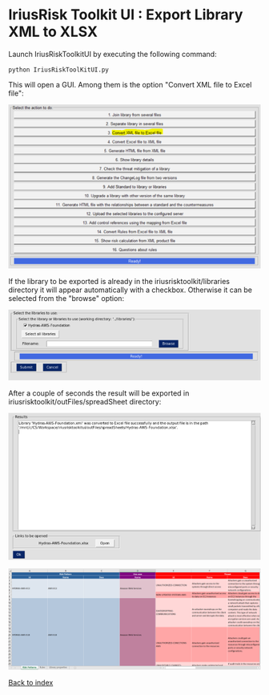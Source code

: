 IriusRisk Toolkit UI : Export Library XML to XLSX
================================================================    

Launch IriusRiskToolkitUI by executing the following command:    

``` 
python IriusRiskToolKitUI.py
```    

This will open a GUI. Among them is the option "Convert XML file to
Excel file":

![](attachments/978911233/1053229085.png)

If the library to be exported is already in the
iriusrisktoolkit/libraries directory it will appear automatically with a
checkbox. Otherwise it can be selected from the "browse" option:

![](attachments/978911233/978583568.png)

After a couple of seconds the result will be exported in
iriusrisktoolkit/outFiles/spreadSheet directory:

![](attachments/978911233/978583574.png)

![](attachments/978911233/978583580.png)    

[Back to index](Readme.md)